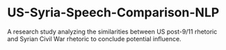 # US-Syria-Speech-Comparison-NLP
A research study analyzing the similarities between US post-9/11 rhetoric and Syrian Civil War rhetoric to conclude potential influence.
